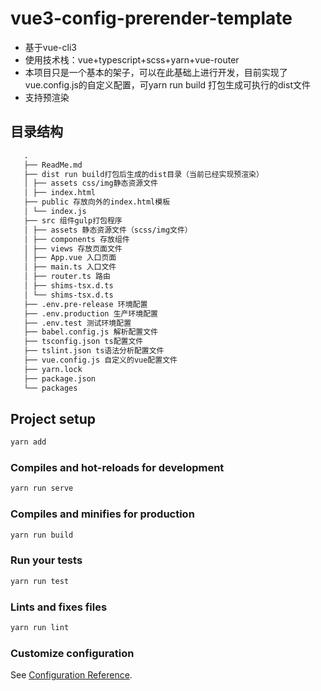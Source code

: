 # vue3-config-prerender-template

* 基于vue-cli3  
* 使用技术栈：vue+typescript+scss+yarn+vue-router  
* 本项目只是一个基本的架子，可以在此基础上进行开发，目前实现了vue.config.js的自定义配置，可yarn run build 打包生成可执行的dist文件  
* 支持预渲染

## 目录结构

``` html
   .
   ├── ReadMe.md
   ├── dist run build打包后生成的dist目录（当前已经实现预渲染）
   │ ├── assets css/img静态资源文件
   │ ├── index.html
   ├── public 存放向外的index.html模板
   │ └── index.js
   ├── src 组件gulp打包程序
   │ ├── assets 静态资源文件（scss/img文件）
   │ ├── components 存放组件
   │ ├── views 存放页面文件
   │ ├── App.vue 入口页面
   │ ├── main.ts 入口文件
   │ ├── router.ts 路由
   │ ├── shims-tsx.d.ts
   │ └── shims-tsx.d.ts
   ├── .env.pre-release 环境配置
   ├── .env.production 生产环境配置
   ├── .env.test 测试环境配置
   ├── babel.config.js 解析配置文件
   ├── tsconfig.json ts配置文件
   ├── tslint.json ts语法分析配置文件
   ├── vue.config.js 自定义的vue配置文件
   ├── yarn.lock
   ├── package.json
   └── packages
```

## Project setup

``` bash
yarn add
```

### Compiles and hot-reloads for development

``` bash
yarn run serve
```

### Compiles and minifies for production

``` bash
yarn run build
```

### Run your tests

``` bash
yarn run test
```

### Lints and fixes files

``` bash
yarn run lint
```

### Customize configuration

See [Configuration Reference](https://cli.vuejs.org/config/).
